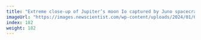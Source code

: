 ```yaml
---
title: "Extreme close-up of Jupiter’s moon Io captured by Juno spacecraft"
imageUrl: "https://images.newscientist.com/wp-content/uploads/2024/01/02155408/SEI_1857667331.jpg?width=788"
index: 182
weight: 182
---
```

